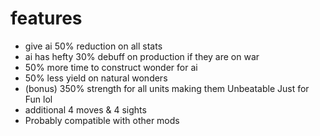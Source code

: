 # features
- give ai 50% reduction on all stats
- ai has hefty 30% debuff on production if they are on war
- 50% more time to construct wonder for ai
- 50% less yield on natural wonders
- (bonus) 350% strength for all units making them Unbeatable Just for Fun lol
- additional 4 moves & 4 sights 
- Probably compatible with other mods 

